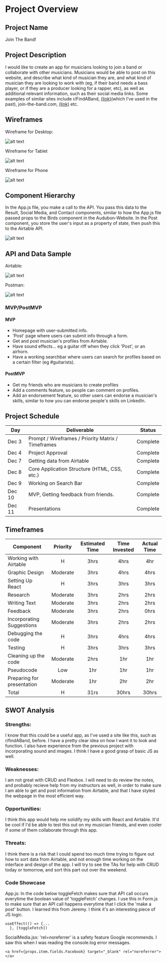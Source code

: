 # Project Overview

## Project Name

Join The Band!

## Project Description

I would like to create an app for musicians looking to join a band or collaborate with other musicians. Musicians would be able to post on this website, and describe what kind of musician they are, and what kind of musician they are looking to work with (eg, if their band needs a bass player, or if they are a producer looking for a rapper, etc), as well as additional relevant information, such as their social media links. Some examples of similar sites include r/FindABand, [(link)](https://www.reddit.com/r/FindABand/)(which I’ve used in the past), join-the-band.com, [(link)](https://www.join-a-band.com/) etc.

## Wireframes

Wireframe for Desktop:

![alt text](https://github.com/DavidVergheseProgrammer/joinTheBand/blob/main/pics/wireframeDesktop3.png "Wireframe for Desktop")

Wireframe for Tablet

![alt text](https://github.com/DavidVergheseProgrammer/joinTheBand/blob/main/pics/wireframeTablet6.png "Wireframe for Tablet")

Wireframe for Phone

![alt text](https://github.com/DavidVergheseProgrammer/joinTheBand/blob/main/pics/wireframePhone3.png "Wireframe for Phone")

## Component Hierarchy

In the App.js file, you make a call to the API. You pass this data to the Result, Social Media, and Contact components, similar to how the App.js file passed props to the Birds component in the Audubon-Website. In the Post component, you store the user's input as a property of state, then push this to the Airtable API.

![alt text](https://github.com/DavidVergheseProgrammer/joinTheBand/blob/main/pics/componentheirarchy3.png "Component Heirarchy")

## API and Data Sample

Airtable:

![alt text](https://github.com/DavidVergheseProgrammer/joinTheBand/blob/main/pics/Airtable.png "Airtable")

Postman:

![alt text](https://github.com/DavidVergheseProgrammer/joinTheBand/blob/main/pics/Postman.png "Postman")

### MVP/PostMVP

#### MVP

- Homepage with user-submitted info.
- 'Post' page where users can submit info through a form.
- Get and post musician's profiles from Airtable.
- Have sound effects... eg a guitar riff when they click 'Post', or an airhorn.
- Have a working searchbar where users can search for profiles based on a certain filter (eg #guitarists).

#### PostMVP

- Get my friends who are musicians to create profiles
- Add a comments feature, so people can comment on profiles.
- Add an endorsement feature, so other users can endorse a musician's skills, similar to how you can endorse people's skills on LinkedIn.

## Project Schedule

| Day    | Deliverable                                        | Status   |
| ------ | -------------------------------------------------- | -------- |
| Dec 3  | Prompt / Wireframes / Priority Matrix / Timeframes | Complete |
| Dec 4  | Project Approval                                   | Complete |
| Dec 7  | Getting data from Airtable                         | Complete |
| Dec 8  | Core Application Structure (HTML, CSS, etc.)       | Complete |
| Dec 9  | Working on Search Bar                              | Complete |
| Dec 10 | MVP, Getting feedback from friends.                | Complete |
| Dec 11 | Presentations                                      | Complete |

## Timeframes

| Component                  | Priority | Estimated Time | Time Invested | Actual Time |
| -------------------------- | :------: | :------------: | :-----------: | :---------: |
| Working with Airtable      |    H     |      3hrs      |     4hrs      |     4hr     |
| Graphic Design             | Moderate |      3hrs      |     4hrs      |    4hrs     |
| Setting Up React           |    H     |      3hrs      |     3hrs      |    3hrs     |
| Research                   | Moderate |      3hrs      |     2hrs      |    2hrs     |
| Writing Text               | Moderate |      3hrs      |     2hrs      |    2hrs     |
| Feedback                   | Moderate |      3hrs      |     2hrs      |    0hrs     |
| Incorporating Suggestions  | Moderate |      3hrs      |     2hrs      |    2hrs     |
| Debugging the code         |    H     |      3hrs      |     4hrs      |    4hrs     |
| Testing                    |    H     |      3hrs      |     3hrs      |    3hrs     |
| Cleaning up the code       | Moderate |      2hrs      |      1hr      | 1hr            |
| Pseudocode                 |   Low    |      1hr       |      1hr      |     1hr     |
| Preparing for presentation | Moderate |      1hr       |      2hr      |     2hr     |
| Total                      |    H     |      31rs      |     30hrs     |    30hrs    |

## SWOT Analysis

### Strengths:

I know that this could be a useful app, as I've used a site like this, such as r/findABand, before. I have a pretty clear idea on how I want it to look and function. I also have experience from the previous project with incorporating sound and images. I think I have a good grasp of basic JS as well.

### Weaknesses:

I am not great with CRUD and Flexbox. I will need to do review the notes, and probably recieve help from my instructors as well, in order to make sure I am able to get and post information from Airtable, and that I have styled the webpage in the most efficient way.

### Opportunities:

I think this app would help me solidify my skills with React and Airtable. It'd be cool if I'd be able to test this out on my musician friends, and even cooler if some of them collaborate through this app.

### Threats:

I think there is a risk that I could spend too much time trying to figure out how to sort data from Airtable, and not enough time working on the interface and design of the app. I will try to see the TAs for help with CRUD today or tomorrow, and sort this part out over the weekend.

### Code Showcase

App.js: In the code below toggleFetch makes sure that API call occurs everytime the boolean value of 'toggleFetch' changes. I use
this in Form.js to make sure that an API call happens everytime
that I click the 'make a post' button. I learned this from Jeremy.
I think it's an interesting piece of JS logic.

```
useEffect(() => {...
  }, [toggleFetch])
```

SocialMedia.jsx: 'rel=noreferrer' is a safety feature Google recommends. I saw this when I was reading the console.log error messages.

```
<a href={props.item.fields.Facebook} target="_blank" rel="noreferrer"></a>
```
